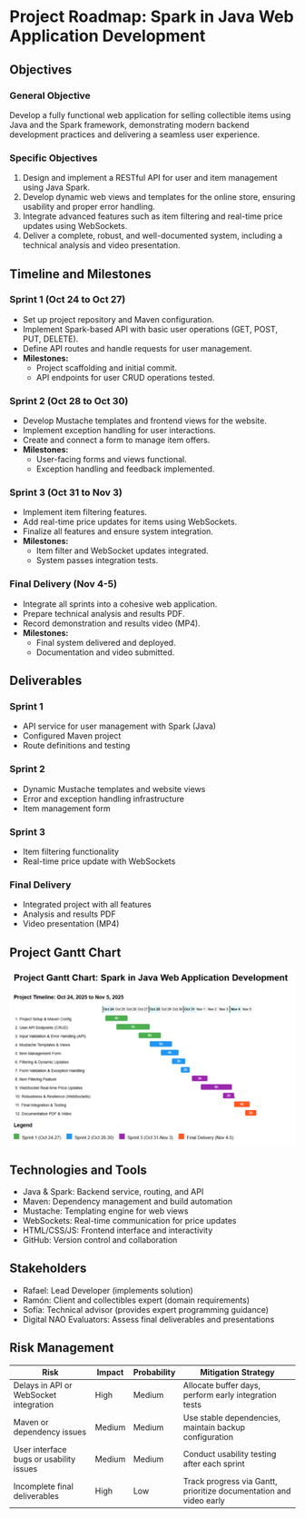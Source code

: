 # Project Roadmap: Spark in Java Web Application Development

## Objectives

### General Objective
Develop a fully functional web application for selling collectible items using Java and the Spark framework, demonstrating modern backend development practices and delivering a seamless user experience.

### Specific Objectives
1. Design and implement a RESTful API for user and item management using Java Spark.
2. Develop dynamic web views and templates for the online store, ensuring usability and proper error handling.
3. Integrate advanced features such as item filtering and real-time price updates using WebSockets.
4. Deliver a complete, robust, and well-documented system, including a technical analysis and video presentation.

## Timeline and Milestones

### Sprint 1 (Oct 24 to Oct 27)
- Set up project repository and Maven configuration.
- Implement Spark-based API with basic user operations (GET, POST, PUT, DELETE).
- Define API routes and handle requests for user management.
- **Milestones:**
  - Project scaffolding and initial commit.
  - API endpoints for user CRUD operations tested.

### Sprint 2 (Oct 28 to Oct 30)
- Develop Mustache templates and frontend views for the website.
- Implement exception handling for user interactions.
- Create and connect a form to manage item offers.
- **Milestones:**
  - User-facing forms and views functional.
  - Exception handling and feedback implemented.

### Sprint 3 (Oct 31 to Nov 3)
- Implement item filtering features.
- Add real-time price updates for items using WebSockets.
- Finalize all features and ensure system integration.
- **Milestones:**
  - Item filter and WebSocket updates integrated.
  - System passes integration tests.

### Final Delivery (Nov 4-5)
- Integrate all sprints into a cohesive web application.
- Prepare technical analysis and results PDF.
- Record demonstration and results video (MP4).
- **Milestones:**
  - Final system delivered and deployed.
  - Documentation and video submitted.

## Deliverables

### Sprint 1
- API service for user management with Spark (Java)
- Configured Maven project
- Route definitions and testing

### Sprint 2
- Dynamic Mustache templates and website views
- Error and exception handling infrastructure
- Item management form

### Sprint 3
- Item filtering functionality
- Real-time price update with WebSockets

### Final Delivery
- Integrated project with all features
- Analysis and results PDF
- Video presentation (MP4)

## Project Gantt Chart

![Project Gantt Chart](./images/GanttChart.png)

## Technologies and Tools
- Java & Spark: Backend service, routing, and API
- Maven: Dependency management and build automation
- Mustache: Templating engine for web views
- WebSockets: Real-time communication for price updates
- HTML/CSS/JS: Frontend interface and interactivity
- GitHub: Version control and collaboration

## Stakeholders
- Rafael: Lead Developer (implements solution)
- Ramón: Client and collectibles expert (domain requirements)
- Sofía: Technical advisor (provides expert programming guidance)
- Digital NAO Evaluators: Assess final deliverables and presentations

## Risk Management

| Risk | Impact | Probability | Mitigation Strategy |
|------|--------|------------|---------------------|
| Delays in API or WebSocket integration | High | Medium | Allocate buffer days, perform early integration tests |
| Maven or dependency issues | Medium | Medium | Use stable dependencies, maintain backup configuration |
| User interface bugs or usability issues | Medium | Medium | Conduct usability testing after each sprint |
| Incomplete final deliverables | High | Low | Track progress via Gantt, prioritize documentation and video early |
